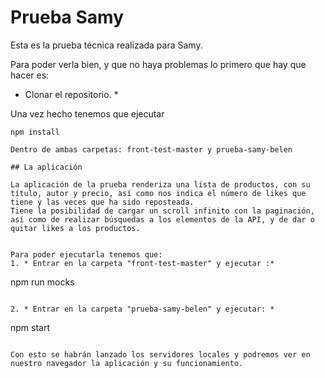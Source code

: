 # Prueba Samy

Esta es la prueba técnica realizada para Samy. 

Para poder verla bien, y que no haya problemas lo primero que hay que hacer es: 

* Clonar el repositorio. *

Una vez hecho tenemos que ejecutar 

```
npm install

Dentro de ambas carpetas: front-test-master y prueba-samy-belen

## La aplicación 

La aplicación de la prueba renderiza una lista de productos, con su título, autor y precio, así como nos indica el número de likes que tiene y las veces que ha sido reposteada. 
Tiene la posibilidad de cargar un scroll infinito con la paginación, así como de realizar búsquedas a los elementos de la API, y de dar o quitar likes a los productos. 


Para poder ejecutarla tenemos que: 
1. * Entrar en la carpeta "front-test-master" y ejecutar :*
```
npm run mocks
```

2. * Entrar en la carpeta "prueba-samy-belen" y ejecutar: *
```
npm start
```

Con esto se habrán lanzado los servidores locales y podremos ver en nuestro navegador la aplicación y su funcionamiento. 



